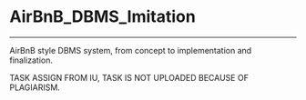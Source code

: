 # AirBnB_DBMS_Imitation
---
AirBnB style DBMS system, from concept to implementation and finalization.

TASK ASSIGN FROM IU, TASK IS NOT UPLOADED BECAUSE OF PLAGIARISM.
